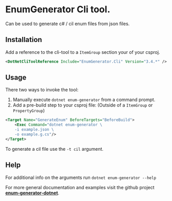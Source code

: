 # **EnumGenerator** Cli tool.

Can be used to generate c# / cil enum files from json files.

## Installation

Add a reference to the cli-tool to a `ItemGroup` section your of your csproj.
```xml
<DotNetCliToolReference Include="EnumGenerator.Cli" Version="3.4.*" />
```

## Usage
There two ways to invoke the tool:
1. Manually execute `dotnet enum-generator` from a command prompt.
2. Add a pre-build step to your csproj file: (Outside of a `ItemGroup` or `PropertyGroup`)
```xml
<Target Name="GenerateEnum" BeforeTargets="BeforeBuild">
    <Exec Command="dotnet enum-generator \
    -i example.json \
    -o example.g.cs"/>
</Target>
```

To generate a cil file use the `-t cil` argument.

## Help
For additional info on the arguments run `dotnet enum-generator --help`

For more general documentation and examples visit the github project [**enum-generator-dotnet**](https://github.com/BastianBlokland/enum-generator-dotnet).
